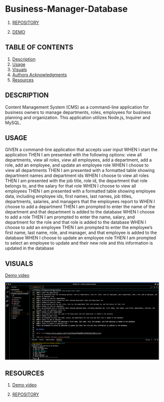 # Business-Manager-Database

1. [REPOSITORY](https://github.com/Hreichgelt/Business-Manager-Database)

2. [DEMO](https://drive.google.com/file/d/19fpeSeTRrgMuMR_4LPmkThfWjS_BA1ei/view)

## TABLE OF CONTENTS

1. [Description](#description)
2. [Usage](#USAGE)
3. [Visuals](#visuals)
4. [Authors Acknowledgments](#authors-and-acknowledgments)
5. [Resources](#resources)

## DESCRIPTION
Content Management System (CMS) as a command-line application for business owners to manage departments, roles, employees for business planning and organization. This application utilizes Node.js, Inquirer and MySQL.

## USAGE

GIVEN a command-line application that accepts user input
WHEN I start the application
THEN I am presented with the following options: view all departments, view all roles, view all employees, add a department, add a role, add an employee, and update an employee role
WHEN I choose to view all departments
THEN I am presented with a formatted table showing department names and department ids
WHEN I choose to view all roles
THEN I am presented with the job title, role id, the department that role belongs to, and the salary for that role
WHEN I choose to view all employees
THEN I am presented with a formatted table showing employee data, including employee ids, first names, last names, job titles, departments, salaries, and managers that the employees report to
WHEN I choose to add a department
THEN I am prompted to enter the name of the department and that department is added to the database
WHEN I choose to add a role
THEN I am prompted to enter the name, salary, and department for the role and that role is added to the database
WHEN I choose to add an employee
THEN I am prompted to enter the employee’s first name, last name, role, and manager, and that employee is added to the database
WHEN I choose to update an employee role
THEN I am prompted to select an employee to update and their new role and this information is updated in the database

## VISUALS

[Demo video](https://drive.google.com/file/d/19fpeSeTRrgMuMR_4LPmkThfWjS_BA1ei/view)

![Business Manager Database](/assets/screenshot.png)


## RESOURCES

1. [Demo video](https://drive.google.com/file/d/19fpeSeTRrgMuMR_4LPmkThfWjS_BA1ei/view)

2. [REPOSITORY](https://github.com/Hreichgelt/Business-Manager-Database)
